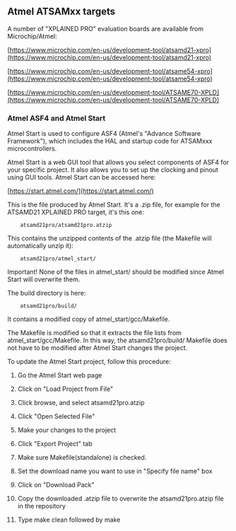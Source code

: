 ## Atmel ATSAMxx targets

A number of "XPLAINED PRO" evaluation boards are available from
Microchip/Atmel:

[https://www.microchip.com/en-us/development-tool/atsamd21-xpro](https://www.microchip.com/en-us/development-tool/atsamd21-xpro)

[https://www.microchip.com/en-us/development-tool/atsame54-xpro](https://www.microchip.com/en-us/development-tool/atsame54-xpro)

[https://www.microchip.com/en-us/development-tool/ATSAME70-XPLD](https://www.microchip.com/en-us/development-tool/ATSAME70-XPLD)

### Atmel ASF4 and Atmel Start

Atmel Start is used to configure ASF4 (Atmel's "Advance Software
Framework"), which includes the HAL and startup code for ATSAMxxx
microcontrollers.

Atmel Start is a web GUI tool that allows you select components of ASF4 for
your specific project.  It also allows you to set up the clocking and pinout
using GUI tools.  Atmel Start can be accessed here:

[https://start.atmel.com/](https://start.atmel.com/)

This is the file produced by Atmel Start.  It's a .zip file, for example for
the ATSAMD21 XPLAINED PRO target, it's this one:

        atsamd21pro/atsamd21pro.atzip

This contains the unzipped contents of the .atzip file (the Makefile will
automatically unzip it):

        atsamd21pro/atmel_start/

Important! None of the files in atmel_start/ should be modified since Atmel Start will
overwrite them.

The build directory is here:

        atsamd21pro/build/

It contains a modified copy of atmel_start/gcc/Makefile.

The Makefile is modified so that it extracts the file lists from
atmel_start/gcc/Makefile.  In this way, the atsamd21pro/build/ Makefile does
not have to be modified after Atmel Start changes the project.

To update the Atmel Start project, follow this procedure:

1. Go the Atmel Start web page

2. Click on "Load Project from File"

3. Click browse, and select atsamd21pro.atzip

4. Click "Open Selected File"

5. Make your changes to the project

6. Click "Export Project" tab

7. Make sure Makefile(standalone) is checked.

8. Set the download name you want to use in "Specify file name" box

8. Click on "Download Pack"

9. Copy the downloaded .atzip file to overwrite the atsamd21pro.atzip file
in the repository

10. Type make clean followed by make

